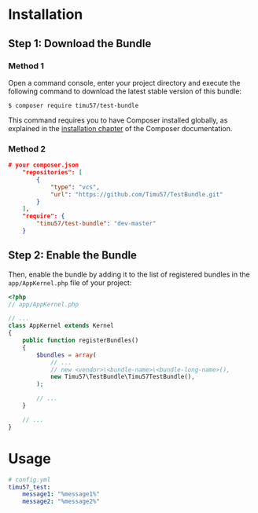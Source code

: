 # Installation

## Step 1: Download the Bundle
### Method 1
Open a command console, enter your project directory and execute the
following command to download the latest stable version of this bundle:

```console
$ composer require timu57/test-bundle
```
This command requires you to have Composer installed globally, as explained
in the [installation chapter](https://getcomposer.org/doc/00-intro.md)
of the Composer documentation.

### Method 2

```json
# your composer.json
    "repositories": [
        {
            "type": "vcs",
            "url": "https://github.com/Timu57/TestBundle.git"
        }
    ],
    "require": {
        "timu57/test-bundle": "dev-master"
    }
```

## Step 2: Enable the Bundle

Then, enable the bundle by adding it to the list of registered bundles
in the `app/AppKernel.php` file of your project:

```php
<?php
// app/AppKernel.php

// ...
class AppKernel extends Kernel
{
    public function registerBundles()
    {
        $bundles = array(
            // ...
            // new <vendor>\<bundle-name>\<bundle-long-name>(),
            new Timu57\TestBundle\Timu57TestBundle(),
        );

        // ...
    }

    // ...
}
```

# Usage

```yml
# config.yml
timu57_test:
    message1: "%message1%"
    message2: "%message2%"
```
